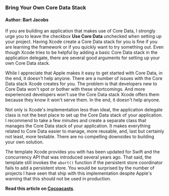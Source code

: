 ### Bring Your Own Core Data Stack

#### Author: Bart Jacobs

If you are building an application that makes use of Core Data, I strongly urge you to leave the checkbox **Use Core Data** unchecked when setting up your project. Having Xcode create a Core Data stack for you is fine if you are learning the framework or if you quickly want to try something out. Even though Xcode tries to be helpful by adding a basic Core Data stack in the application delegate, there are several good arguments for setting up your own Core Data stack.

While I appreciate that Apple makes it easy to get started with Core Data, in the end, it doesn't help anyone. There are a number of issues with the Core Data stack Xcode creates for you. The problem is that developers new to Core Data won't spot or bother with these shortcomings. And more experienced developers won't use the Core Data stack Xcode offers them because they know it won't serve them. In the end, it doesn't help anyone.

Not only is Xcode's implementation less than ideal, the application delegate class is not the best place to set up the Core Data stack of your application. I recommend to take a few minutes and create a separate class that manages the Core Data stack of your application. It makes everything related to Core Data easier to manage, more reusable, and, last but certainly not least, more testable. There are no compelling downsides to building your own solution.

The template Xcode provides you with has been updated for Swift and the concurrency API that was introduced several years ago. That said, the template still invokes the `abort()` function if the persistent store coordinator fails to add a persistent store. You would be surprised by the number of projects I have seen that ship with this implementation despite Apple's warning that this should not be used in production.

**Read this article on [Cocoacasts](https://cocoacasts.com/bring-your-own-core-data-stack/)**.
